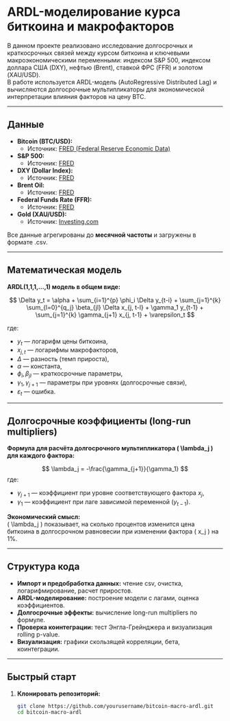 # ARDL-моделирование курса биткоина и макрофакторов



В данном проекте реализовано исследование долгосрочных и краткосрочных связей между курсом биткоина и ключевыми макроэкономическими переменными: индексом S&P 500, индексом доллара США (DXY), нефтью (Brent), ставкой ФРС (FFR) и золотом (XAU/USD).  
В работе используется ARDL-модель (AutoRegressive Distributed Lag) и вычисляются долгосрочные мультипликаторы для экономической интерпретации влияния факторов на цену BTC.

---

## Данные

- **Bitcoin (BTC/USD):**  
  - Источник: [FRED (Federal Reserve Economic Data)](https://fred.stlouisfed.org/series/CBBTCUSD)
- **S&P 500:**  
  - Источник: [FRED](https://fred.stlouisfed.org/series/SP500)
- **DXY (Dollar Index):**  
  - Источник: [FRED](https://fred.stlouisfed.org/series/DTWEXBGS)
- **Brent Oil:**  
  - Источник: [FRED](https://fred.stlouisfed.org/series/DCOILBRENTEU)
- **Federal Funds Rate (FFR):**  
  - Источник: [FRED](https://fred.stlouisfed.org/series/FEDFUNDS)
- **Gold (XAU/USD):**  
  - Источник: [Investing.com](https://www.investing.com/commodities/gold-historical-data)

Все данные агрегированы до **месячной частоты** и загружены в формате .csv.

---

## Математическая модель

**ARDL(1,1,1,...,1) модель в общем виде:**

$$
\Delta y_t = \alpha + \sum_{i=1}^{p} \phi_i \Delta y_{t-i} + \sum_{j=1}^{k} \sum_{l=0}^{q_j} \beta_{jl} \Delta x_{j, t-l} + \gamma_1 y_{t-1} + \sum_{j=1}^{k} \gamma_{j+1} x_{j, t-1} + \varepsilon_t
$$

где:
- $y_t$ — логарифм цены биткоина,
- $x_{j, t}$ — логарифмы макрофакторов,
- $\Delta$ — разность (темп прироста),
- $\alpha$ — константа,
- $\phi_i, \beta_{jl}$ — краткосрочные параметры,
- $\gamma_1, \gamma_{j+1}$ — параметры при уровнях (долгосрочные связи),
- $\varepsilon_t$ — ошибка.

---

## Долгосрочные коэффициенты (long-run multipliers)

**Формула для расчёта долгосрочного мультипликатора \( \lambda_j \) для каждого фактора:**

$$
\lambda_j = -\frac{\gamma_{j+1}}{\gamma_1}
$$
где:
- $\gamma_{j+1}$ — коэффициент при уровне соответствующего фактора $x_j$,
- $\gamma_1$ — коэффициент при лаге зависимой переменной ($y_{t-1}$).
  
**Экономический смысл:**  
\( \lambda_j \) показывает, на сколько процентов изменится цена биткоина в долгосрочном равновесии при изменении фактора \( x_j \) на 1%.

---

## Структура кода

- **Импорт и предобработка данных:** чтение csv, очистка, логарифмирование, расчет приростов.
- **ARDL-моделирование:** построение модели с лагами, оценка коэффициентов.
- **Долгосрочные эффекты:** вычисление long-run multipliers по формуле.
- **Проверка коинтеграции:** тест Энгла-Грейнджера и визуализация rolling p-value.
- **Визуализация:** графики скользящей корреляции, бета, коинтеграции.

---

## Быстрый старт

1. **Клонировать репозиторий:**
   ```bash
   git clone https://github.com/yourusername/bitcoin-macro-ardl.git
   cd bitcoin-macro-ardl
